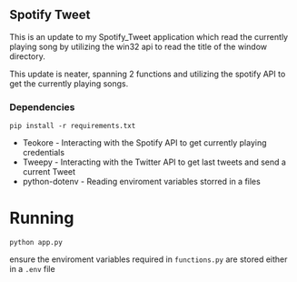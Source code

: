 ## Spotify Tweet


This is an update to my Spotify_Tweet application which read the currently playing song by utilizing the win32 api to read the title of the window directory.

This update is neater, spanning 2 functions and utilizing the spotify API to get the currently playing songs. 

### Dependencies
```
pip install -r requirements.txt
```
- Teokore - Interacting with the Spotify API to get currently playing credentials
- Tweepy - Interacting with the Twitter API to get last tweets and send a current Tweet
- python-dotenv - Reading enviroment variables storred in a files



# Running 
```
python app.py
```
ensure the enviroment variables required in `functions.py` are stored either in a `.env` file 

